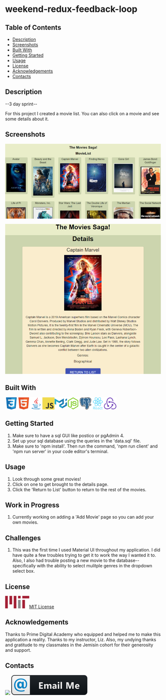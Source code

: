 
# weekend-redux-feedback-loop

## Table of Contents

- [Description](#description)
- [Screenshots](#screenshots)
- [Built With](#built-with)
- [Getting Started](#getting-started)
- [Usage](#usage)
- [License](#license)
- [Acknowledgements](#acknowledgements)
- [Contacts](#contacts)

## Description
--3 day sprint--

For this project I created a movie list. You can also click on a movie and see some details about it.

## Screenshots

![Image 1](public/images/pic-1.png)

![Image 2](public/images/pic-2.png)


## Built With

<a href="https://developer.mozilla.org/en-US/docs/Web/CSS"><img src="https://raw.githubusercontent.com/devicons/devicon/master/icons/css3/css3-original.svg" height="40px" width="40px" /></a><a href="https://developer.mozilla.org/en-US/docs/Web/HTML"><img src="https://raw.githubusercontent.com/devicons/devicon/master/icons/html5/html5-original.svg" height="40px" width="40px" /></a><a href="https://docs.oracle.com/javase/tutorial/index.html"><img src="https://raw.githubusercontent.com/devicons/devicon/master/icons/java/java-original.svg" height="40px" width="40px" /></a><a href="https://developer.mozilla.org/en-US/docs/Web/JavaScript"><img src="https://raw.githubusercontent.com/devicons/devicon/master/icons/javascript/javascript-original.svg" height="40px" width="40px" /></a><a href="https://material-ui.com/"><img src="https://raw.githubusercontent.com/devicons/devicon/master/icons/materialui/materialui-original.svg" height="40px" width="40px" /></a><a href="https://nodejs.org/en/"><img src="https://raw.githubusercontent.com/devicons/devicon/master/icons/nodejs/nodejs-original.svg" height="40px" width="40px" /></a><a href="https://www.postgresql.org/"><img src="https://raw.githubusercontent.com/devicons/devicon/master/icons/postgresql/postgresql-original.svg" height="40px" width="40px" /></a><a href="https://reactjs.org/"><img src="https://raw.githubusercontent.com/devicons/devicon/master/icons/react/react-original-wordmark.svg" height="40px" width="40px" /></a><a href="https://redux.js.org/"><img src="https://raw.githubusercontent.com/devicons/devicon/master/icons/redux/redux-original.svg" height="40px" width="40px" /></a>

## Getting Started
1. Make sure to have a sql GUI like postico or pgAdmin 4.
2. Set up your sql database using the queries in the 'data.sql' file.
3. Make sure to 'npm install'. Then run the command, 'npm run client' and 'npm run server' in your code editor's terminal.

## Usage

1. Look through some great movies! 
2. Click on one to get brought to the details page. 
3. Click the 'Return to List' button to return to the rest of the movies.

## Work in Progress

1. Currently working on adding a 'Add Movie' page so you can add your own movies.

## Challenges

1. This was the first time I used Material UI throughout my application. I did have quite a few troubles trying to get it to work the way I wanted it to. Also, I also had trouble posting a new movie to the database--specifically with the ability to select mulitple genres in the dropdown select box. 

## License

<a href="https://choosealicense.com/licenses/mit/"><img src="https://raw.githubusercontent.com/johnturner4004/readme-generator/master/src/components/assets/images/mit.svg" height=40 />MIT License</a>

## Acknowledgements

Thanks to Prime Digital Academy who equipped and helped me to make this application a reality. Thanks to my instructor, Liz. Also, my undying thanks and gratitude to my classmates in the Jemisin cohort for their generosity and support.

## Contacts

<a href="https://www.linkedin.com/in/https://www.linkedin.com/in/www.linkedin.com/in/isaac-brist-39a06b242"><img src="https://img.shields.io/badge/LinkedIn-0077B5?style=for-the-badge&logo=linkedin&logoColor=white" /></a> <a href="mailto:isaacbrist@gmail.com"><img src=https://raw.githubusercontent.com/johnturner4004/readme-generator/master/src/components/assets/images/email_me_button_icon_151852.svg /></a>
